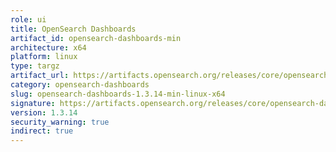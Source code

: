 ```yaml
---
role: ui
title: OpenSearch Dashboards
artifact_id: opensearch-dashboards-min
architecture: x64
platform: linux
type: targz
artifact_url: https://artifacts.opensearch.org/releases/core/opensearch-dashboards/1.3.14/opensearch-dashboards-min-1.3.14-linux-x64.tar.gz
category: opensearch-dashboards
slug: opensearch-dashboards-1.3.14-min-linux-x64
signature: https://artifacts.opensearch.org/releases/core/opensearch-dashboards/1.3.14/opensearch-dashboards-min-1.3.14-linux-x64.tar.gz.sig
version: 1.3.14
security_warning: true
indirect: true
---
```

